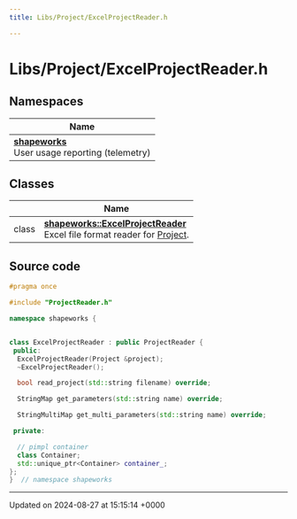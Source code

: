 ```yaml
---
title: Libs/Project/ExcelProjectReader.h

---
```


# Libs/Project/ExcelProjectReader.h



## Namespaces

| Name           |
| -------------- |
| **[shapeworks](../Namespaces/namespaceshapeworks.md)** <br>User usage reporting (telemetry)  |

## Classes

|                | Name           |
| -------------- | -------------- |
| class | **[shapeworks::ExcelProjectReader](../Classes/classshapeworks_1_1ExcelProjectReader.md)** <br>Excel file format reader for [Project]().  |




## Source code

```cpp
#pragma once

#include "ProjectReader.h"

namespace shapeworks {


class ExcelProjectReader : public ProjectReader {
 public:
  ExcelProjectReader(Project &project);
  ~ExcelProjectReader();

  bool read_project(std::string filename) override;

  StringMap get_parameters(std::string name) override;

  StringMultiMap get_multi_parameters(std::string name) override;

 private:

  // pimpl container
  class Container;
  std::unique_ptr<Container> container_;
};
}  // namespace shapeworks
```


-------------------------------

Updated on 2024-08-27 at 15:15:14 +0000
